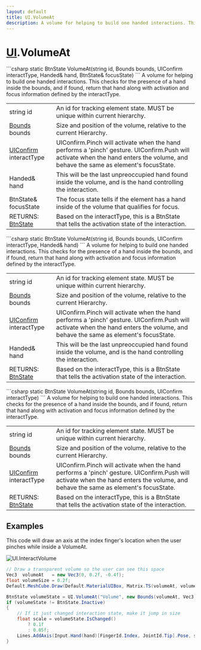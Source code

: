 ```yaml
---
layout: default
title: UI.VolumeAt
description: A volume for helping to build one handed interactions. This checks for the presence of a hand inside the bounds, and if found, return that hand along with activation and focus information defined by the interactType.
---
```

# [UI]({{site.url}}/Pages/StereoKit/UI.html).VolumeAt

<div class='signature' markdown='1'>
```csharp
static BtnState VolumeAt(string id, Bounds bounds, UIConfirm interactType, Handed& hand, BtnState& focusState)
```
A volume for helping to build one handed interactions.
This checks for the presence of a hand inside the bounds, and if
found, return that hand along with activation and focus
information defined by the interactType.
</div>

|  |  |
|--|--|
|string id|An id for tracking element state. MUST be unique             within current hierarchy.|
|[Bounds]({{site.url}}/Pages/StereoKit/Bounds.html) bounds|Size and position of the volume, relative to             the current Hierarchy.|
|[UIConfirm]({{site.url}}/Pages/StereoKit/UIConfirm.html) interactType|UIConfirm.Pinch will activate when the             hand performs a 'pinch' gesture. UIConfirm.Push will activate              when the hand enters the volume, and behave the same as element's             focusState.|
|Handed& hand|This will be the last unpreoccupied hand found             inside the volume, and is the hand controlling the interaction.|
|BtnState& focusState|The focus state tells if the element has             a hand inside of the volume that qualifies for focus.|
|RETURNS: [BtnState]({{site.url}}/Pages/StereoKit/BtnState.html)|Based on the interactType, this is a BtnState that tells the activation state of the interaction.|

<div class='signature' markdown='1'>
```csharp
static BtnState VolumeAt(string id, Bounds bounds, UIConfirm interactType, Handed& hand)
```
A volume for helping to build one handed interactions.
This checks for the presence of a hand inside the bounds, and if
found, return that hand along with activation and focus
information defined by the interactType.
</div>

|  |  |
|--|--|
|string id|An id for tracking element state. MUST be unique             within current hierarchy.|
|[Bounds]({{site.url}}/Pages/StereoKit/Bounds.html) bounds|Size and position of the volume, relative to             the current Hierarchy.|
|[UIConfirm]({{site.url}}/Pages/StereoKit/UIConfirm.html) interactType|UIConfirm.Pinch will activate when the             hand performs a 'pinch' gesture. UIConfirm.Push will activate              when the hand enters the volume, and behave the same as element's             focusState.|
|Handed& hand|This will be the last unpreoccupied hand found             inside the volume, and is the hand controlling the interaction.|
|RETURNS: [BtnState]({{site.url}}/Pages/StereoKit/BtnState.html)|Based on the interactType, this is a BtnState that tells the activation state of the interaction.|

<div class='signature' markdown='1'>
```csharp
static BtnState VolumeAt(string id, Bounds bounds, UIConfirm interactType)
```
A volume for helping to build one handed interactions.
This checks for the presence of a hand inside the bounds, and if
found, return that hand along with activation and focus
information defined by the interactType.
</div>

|  |  |
|--|--|
|string id|An id for tracking element state. MUST be unique             within current hierarchy.|
|[Bounds]({{site.url}}/Pages/StereoKit/Bounds.html) bounds|Size and position of the volume, relative to             the current Hierarchy.|
|[UIConfirm]({{site.url}}/Pages/StereoKit/UIConfirm.html) interactType|UIConfirm.Pinch will activate when the             hand performs a 'pinch' gesture. UIConfirm.Push will activate              when the hand enters the volume, and behave the same as element's             focusState.|
|RETURNS: [BtnState]({{site.url}}/Pages/StereoKit/BtnState.html)|Based on the interactType, this is a BtnState that tells the activation state of the interaction.|





## Examples

This code will draw an axis at the index finger's location when
the user pinches while inside a VolumeAt.

![UI.InteractVolume]({{site.screen_url}}/InteractVolume.jpg)

```csharp
// Draw a transparent volume so the user can see this space
Vec3  volumeAt   = new Vec3(0, 0.2f, -0.4f);
float volumeSize = 0.2f;
Default.MeshCube.Draw(Default.MaterialUIBox, Matrix.TS(volumeAt, volumeSize));

BtnState volumeState = UI.VolumeAt("Volume", new Bounds(volumeAt, Vec3.One * volumeSize), UIConfirm.Pinch, out Handed hand);
if (volumeState != BtnState.Inactive)
{
	// If it just changed interaction state, make it jump in size
	float scale = volumeState.IsChanged()
		? 0.1f
		: 0.05f;
	Lines.AddAxis(Input.Hand(hand)[FingerId.Index, JointId.Tip].Pose, scale);
}
```

